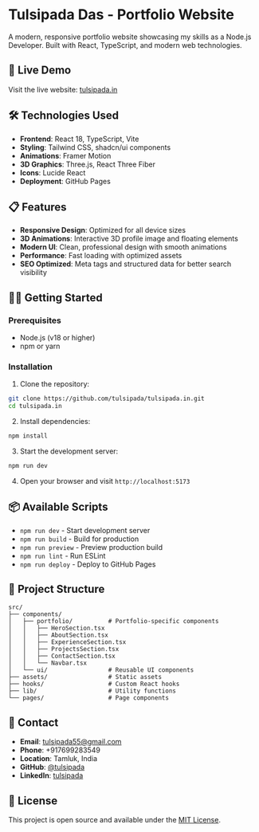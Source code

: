 # Tulsipada Das - Portfolio Website

A modern, responsive portfolio website showcasing my skills as a Node.js Developer. Built with React, TypeScript, and modern web technologies.

## 🚀 Live Demo

Visit the live website: [tulsipada.in](https://tulsipada.in)

## 🛠️ Technologies Used

- **Frontend**: React 18, TypeScript, Vite
- **Styling**: Tailwind CSS, shadcn/ui components
- **Animations**: Framer Motion
- **3D Graphics**: Three.js, React Three Fiber
- **Icons**: Lucide React
- **Deployment**: GitHub Pages

## 📋 Features

- **Responsive Design**: Optimized for all device sizes
- **3D Animations**: Interactive 3D profile image and floating elements
- **Modern UI**: Clean, professional design with smooth animations
- **Performance**: Fast loading with optimized assets
- **SEO Optimized**: Meta tags and structured data for better search visibility

## 🏃‍♂️ Getting Started

### Prerequisites

- Node.js (v18 or higher)
- npm or yarn

### Installation

1. Clone the repository:
```bash
git clone https://github.com/tulsipada/tulsipada.in.git
cd tulsipada.in
```

2. Install dependencies:
```bash
npm install
```

3. Start the development server:
```bash
npm run dev
```

4. Open your browser and visit `http://localhost:5173`

## 📦 Available Scripts

- `npm run dev` - Start development server
- `npm run build` - Build for production
- `npm run preview` - Preview production build
- `npm run lint` - Run ESLint
- `npm run deploy` - Deploy to GitHub Pages

## 🎨 Project Structure

```
src/
├── components/
│   ├── portfolio/          # Portfolio-specific components
│   │   ├── HeroSection.tsx
│   │   ├── AboutSection.tsx
│   │   ├── ExperienceSection.tsx
│   │   ├── ProjectsSection.tsx
│   │   ├── ContactSection.tsx
│   │   └── Navbar.tsx
│   └── ui/                 # Reusable UI components
├── assets/                 # Static assets
├── hooks/                  # Custom React hooks
├── lib/                    # Utility functions
└── pages/                  # Page components
```

## 📧 Contact

- **Email**: tulsipada55@gmail.com
- **Phone**: +917699283549
- **Location**: Tamluk, India
- **GitHub**: [@tulsipada](https://github.com/tulsipada)
- **LinkedIn**: [tulsipada](https://linkedin.com/in/tulsipada)

## 📄 License

This project is open source and available under the [MIT License](LICENSE).